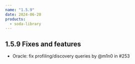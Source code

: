 ```yaml
---
name: "1.5.9"
date: 2024-06-20
products:
  - soda-library
---
```


## 1.5.9 Fixes and features

* Oracle: fix profiling/discovery queries by @m1n0 in #253
